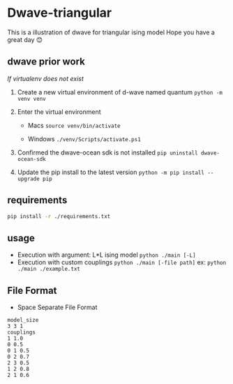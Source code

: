 # Dwave-triangular
This is a illustration of dwave for triangular ising model
Hope you have a great day :blush:

## dwave prior work
*If virtualenv does not exist*
1. Create a new virtual environment of d-wave named quantum
    `python -m venv venv`
    
2. Enter the virtual environment
    - Macs
        `source venv/bin/activate` 
        
    - Windows
        `./venv/Scripts/activate.ps1` 
        
3. Confirmed the dwave-ocean sdk is not installed
    `pip uninstall dwave-ocean-sdk`
    
4. Update the pip install to the latest version
    `python -m pip install --upgrade pip`

## requirements
```bash
pip install -r ./requirements.txt
```

## usage
- Execution with argument: L*L ising model 
    ```python ./main [-L]```
- Execution with custom couplings
    ```python ./main [-file path]``` 
    ex: ```python ./main ./example.txt```

## File Format
- Space Separate File Format
``` 
model_size
3 3 1
couplings
1 1.0
0 0.5
0 1 0.5
0 2 0.7
2 3 0.5
1 2 0.8
2 1 0.6
```